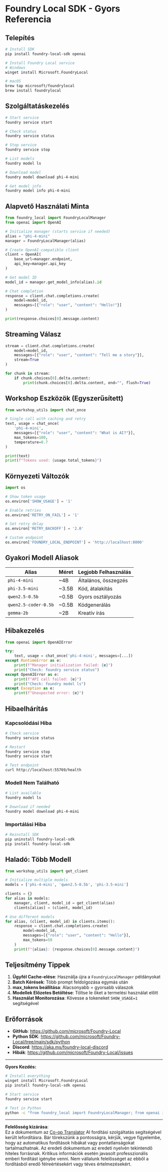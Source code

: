 <!--
CO_OP_TRANSLATOR_METADATA:
{
  "original_hash": "1a52481fe75c7692d785aef8da50e5e7",
  "translation_date": "2025-10-09T21:32:42+00:00",
  "source_file": "Workshop/FOUNDRY_SDK_QUICKREF.md",
  "language_code": "hu"
}
-->
# Foundry Local SDK - Gyors Referencia

## Telepítés

```bash
# Install SDK
pip install foundry-local-sdk openai

# Install Foundry Local service
# Windows
winget install Microsoft.FoundryLocal

# macOS
brew tap microsoft/foundrylocal
brew install foundrylocal
```

## Szolgáltatáskezelés

```bash
# Start service
foundry service start

# Check status
foundry service status

# Stop service
foundry service stop

# List models
foundry model ls

# Download model
foundry model download phi-4-mini

# Get model info
foundry model info phi-4-mini
```

## Alapvető Használati Minta

```python
from foundry_local import FoundryLocalManager
from openai import OpenAI

# Initialize manager (starts service if needed)
alias = "phi-4-mini"
manager = FoundryLocalManager(alias)

# Create OpenAI-compatible client
client = OpenAI(
    base_url=manager.endpoint,
    api_key=manager.api_key
)

# Get model ID
model_id = manager.get_model_info(alias).id

# Chat completion
response = client.chat.completions.create(
    model=model_id,
    messages=[{"role": "user", "content": "Hello!"}]
)

print(response.choices[0].message.content)
```

## Streaming Válasz

```python
stream = client.chat.completions.create(
    model=model_id,
    messages=[{"role": "user", "content": "Tell me a story"}],
    stream=True
)

for chunk in stream:
    if chunk.choices[0].delta.content:
        print(chunk.choices[0].delta.content, end="", flush=True)
```

## Workshop Eszközök (Egyszerűsített)

```python
from workshop_utils import chat_once

# Single call with caching and retry
text, usage = chat_once(
    'phi-4-mini',
    messages=[{"role": "user", "content": "What is AI?"}],
    max_tokens=100,
    temperature=0.7
)

print(text)
print(f"Tokens used: {usage.total_tokens}")
```

## Környezeti Változók

```python
import os

# Show token usage
os.environ['SHOW_USAGE'] = '1'

# Enable retries
os.environ['RETRY_ON_FAIL'] = '1'

# Set retry delay
os.environ['RETRY_BACKOFF'] = '2.0'

# Custom endpoint
os.environ['FOUNDRY_LOCAL_ENDPOINT'] = 'http://localhost:8000'
```

## Gyakori Modell Aliasok

| Alias | Méret | Legjobb Felhasználás |
|-------|-------|-----------------------|
| `phi-4-mini` | ~4B | Általános, összegzés |
| `phi-3.5-mini` | ~3.5B | Kód, átalakítás |
| `qwen2.5-0.5b` | ~0.5B | Gyors osztályozás |
| `qwen2.5-coder-0.5b` | ~0.5B | Kódgenerálás |
| `gemma-2b` | ~2B | Kreatív írás |

## Hibakezelés

```python
from openai import OpenAIError

try:
    text, usage = chat_once('phi-4-mini', messages=[...])
except RuntimeError as e:
    print(f"Manager initialization failed: {e}")
    print("Check: foundry service status")
except OpenAIError as e:
    print(f"API call failed: {e}")
    print("Check: foundry model ls")
except Exception as e:
    print(f"Unexpected error: {e}")
```

## Hibaelhárítás

### Kapcsolódási Hiba
```bash
# Check service
foundry service status

# Restart
foundry service stop
foundry service start

# Test endpoint
curl http://localhost:55769/health
```

### Modell Nem Található
```bash
# List available
foundry model ls

# Download if needed
foundry model download phi-4-mini
```

### Importálási Hiba
```bash
# Reinstall SDK
pip uninstall foundry-local-sdk
pip install foundry-local-sdk
```

## Haladó: Több Modell

```python
from workshop_utils import get_client

# Initialize multiple models
models = ['phi-4-mini', 'qwen2.5-0.5b', 'phi-3.5-mini']

clients = {}
for alias in models:
    manager, client, model_id = get_client(alias)
    clients[alias] = (client, model_id)

# Use different models
for alias, (client, model_id) in clients.items():
    response = client.chat.completions.create(
        model=model_id,
        messages=[{"role": "user", "content": "Hello"}],
        max_tokens=50
    )
    print(f"{alias}: {response.choices[0].message.content}")
```

## Teljesítmény Tippek

1. **Ügyfél Cache-elése**: Használja újra a `FoundryLocalManager` példányokat
2. **Batch Kérések**: Több prompt feldolgozása egymás után
3. **max_tokens beállítása**: Alacsonyabb = gyorsabb válaszok
4. **Modellek Előzetes Betöltése**: Töltse le őket a termelési használat előtt
5. **Használat Monitorozása**: Kövesse a tokeneket `SHOW_USAGE=1` segítségével

## Erőforrások

- **GitHub**: https://github.com/microsoft/Foundry-Local
- **Python SDK**: https://github.com/microsoft/Foundry-Local/tree/main/sdk/python
- **Discord**: https://aka.ms/foundry-local-discord
- **Hibák**: https://github.com/microsoft/Foundry-Local/issues

---

**Gyors Kezdés:**
```bash
# Install everything
winget install Microsoft.FoundryLocal
pip install foundry-local-sdk openai

# Start service
foundry service start

# Test in Python
python -c "from foundry_local import FoundryLocalManager; from openai import OpenAI; m = FoundryLocalManager('phi-4-mini'); c = OpenAI(base_url=m.endpoint, api_key=m.api_key); r = c.chat.completions.create(model=m.get_model_info('phi-4-mini').id, messages=[{'role':'user','content':'Hi'}]); print(r.choices[0].message.content)"
```

---

**Felelősség kizárása**:  
Ez a dokumentum az [Co-op Translator](https://github.com/Azure/co-op-translator) AI fordítási szolgáltatás segítségével került lefordításra. Bár törekszünk a pontosságra, kérjük, vegye figyelembe, hogy az automatikus fordítások hibákat vagy pontatlanságokat tartalmazhatnak. Az eredeti dokumentum az eredeti nyelvén tekintendő hiteles forrásnak. Kritikus információk esetén javasolt professzionális emberi fordítást igénybe venni. Nem vállalunk felelősséget az ebből a fordításból eredő félreértésekért vagy téves értelmezésekért.